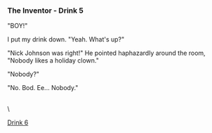 ### The Inventor - Drink 5

"BOY!"

I put my drink down. "Yeah. What's up?"

"Nick Johnson was right!" He pointed haphazardly around the room,
"Nobody likes a holiday clown."

"Nobody?"

"No. Bod. Ee... Nobody."

\
 \

[Drink 6](theInventor6.html)
